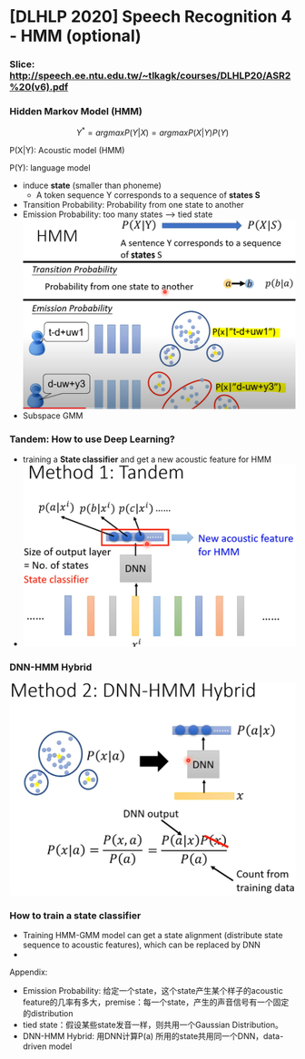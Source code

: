 # [DLHLP 2020] Speech Recognition 4 - HMM (optional)

### Slice: http://speech.ee.ntu.edu.tw/~tlkagk/courses/DLHLP20/ASR2%20(v6).pdf
### Hidden Markov Model (HMM)

$$
Y^*=arg maxP(Y|X)
=arg maxP(X|Y)P(Y)
$$

P(X|Y): Acoustic model (HMM)

P(Y): language model

* induce **state** (smaller than phoneme)
  * A token sequence Y corresponds to a sequence of **states S**
* Transition Probability: Probability from one state to another
* Emission Probability: too many states --> tied state
![1](./screenshot/SP4/1.PNG)
* Subspace GMM

### Tandem: How to use Deep Learning?
* training a **State classifier** and get a new acoustic feature for HMM
* ![3](./screenshot/SP4/3.PNG)


### DNN-HMM Hybrid

![2](./screenshot/SP4/2.PNG)

### How to train a state classifier

* Training HMM-GMM model can get a state alignment (distribute state sequence to acoustic features), which can be replaced by DNN
* 



Appendix:

* Emission Probability: 给定一个state，这个state产生某个样子的acoustic feature的几率有多大，premise：每一个state，产生的声音信号有一个固定的distribution
* tied state：假设某些state发音一样，则共用一个Gaussian Distribution。
* DNN-HMM Hybrid: 用DNN计算P(a) 所用的state共用同一个DNN，data-driven model